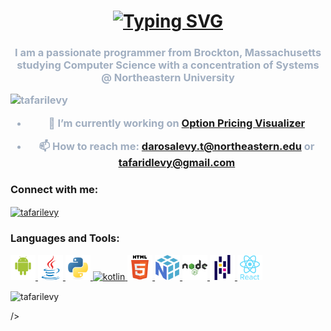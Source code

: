 <h1 align="center">
  <a href="https://git.io/typing-svg">
    <img src="https://readme-typing-svg.demolab.com?font=Fira+Code&size=30&duration=2000&pause=1000&color=F7F7F7&center=true&vCenter=true&width=600&lines=Hello%2C+I'm+Tafari+Darosa-Levy;Welcome+To+My+GitHub+Page!" alt="Typing SVG">
  </a>
</h1>

<h3 align="center" style="color: #a0aec0;">
  I am a passionate programmer from Brockton, Massachusetts studying Computer Science with a concentration of Systems @ Northeastern University


<p align="left"> <img src="https://komarev.com/ghpvc/?username=tafarilevy&label=Profile%20views&color=0e75b6&style=flat" alt="tafarilevy" /> </p>

- 🔭 I’m currently working on [Option Pricing Visualizer](https://github.com/tafarilevy)

- 📫 How to reach me: **darosalevy.t@northeastern.edu** or **tafaridlevy@gmail.com**




<h3 align="left">Connect with me:</h3>
<p align="left">
<a href="https://www.linkedin.com/in/
tafari-darosa-levy" target="blank"><img align="center" src="https://raw.githubusercontent.com/rahuldkjain/github-profile-readme-generator/master/src/images/icons/Social/linked-in-alt.svg" alt="tafarilevy" height="30" width="40" /></a>
</p>

<h3 align="left">Languages and Tools:</h3>
<p align="left"> <a href="https://developer.android.com" target="_blank" rel="noreferrer"> <img src="https://raw.githubusercontent.com/devicons/devicon/master/icons/android/android-original-wordmark.svg" alt="android" width="40" height="40"/> </a> <a href="https://www.java.com" target="_blank" rel="noreferrer"> <img src="https://raw.githubusercontent.com/devicons/devicon/master/icons/java/java-original.svg" alt="java" width="40" height="40"/> </a> <a href="https://www.python.org" target="_blank" rel="noreferrer"> <img src="https://raw.githubusercontent.com/devicons/devicon/master/icons/python/python-original.svg" alt="python" width="40" height="40"/> </a> 
 <a href="https://kotlinlang.org" target="_blank" rel="noreferrer"> <img src="https://www.vectorlogo.zone/logos/kotlinlang/kotlinlang-icon.svg" alt="kotlin" width="40" height="40"/> </a> <a href="https://www.w3.org/html/" target="_blank" rel="noreferrer"> <img src="https://raw.githubusercontent.com/devicons/devicon/master/icons/html5/html5-original-wordmark.svg" alt="html5" width="40" height="40"/> </a> <a href="https://numpy.org" target="_blank" rel="noreferrer"> <img src="https://raw.githubusercontent.com/devicons/devicon/master/icons/numpy/numpy-original.svg" alt="NumPy" width="40" height="40"/> </a> <a href="https://nodejs.org" target="_blank" rel="noreferrer"> <img src="https://raw.githubusercontent.com/devicons/devicon/master/icons/nodejs/nodejs-original-wordmark.svg" alt="nodejs" width="40" height="40"/> </a> <a href="https://pandas.pydata.org/" target="_blank" rel="noreferrer"> <img src="https://raw.githubusercontent.com/devicons/devicon/2ae2a900d2f041da66e950e4d48052658d850630/icons/pandas/pandas-original.svg" alt="pandas" width="40" height="40"/> </a> <a href="https://reactjs.org/" target="_blank" rel="noreferrer"> <img src="https://raw.githubusercontent.com/devicons/devicon/master/icons/react/react-original-wordmark.svg" alt="react" width="40" height="40"/> </a> </p>
<p><img align="center" src="https://github-readme-stats.vercel.app/api/top-langs?username=tafarilevy&show_icons=true&locale=en&layout=compact&bg_color=000000&border_color=0000FF&text_color=FFFFFF" alt="tafarilevy" /></p>
/></p>
